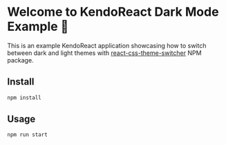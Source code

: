 # Welcome to KendoReact Dark Mode Example 👋

This is an example KendoReact application showcasing how to switch between dark and light themes with [react-css-theme-switcher](https://github.com/JoseRFelix/react-css-theme-switcher) NPM package.

## Install

```sh
npm install
```

## Usage

```sh
npm run start
```
